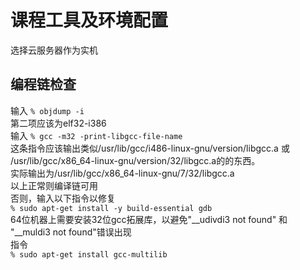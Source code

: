 # 课程工具及环境配置
选择云服务器作为实机
## 编程链检查
输入
` % objdump -i `  
第二项应该为elf32-i386  
输入
`% gcc -m32 -print-libgcc-file-name`  
这条指令应该输出类似/usr/lib/gcc/i486-linux-gnu/version/libgcc.a 或 /usr/lib/gcc/x86_64-linux-gnu/version/32/libgcc.a的的东西。  
实际输出为/usr/lib/gcc/x86_64-linux-gnu/7/32/libgcc.a  
以上正常则编译链可用  
否则，输入以下指令以修复  
`% sudo apt-get install -y build-essential gdb`  
64位机器上需要安装32位gcc拓展库，以避免"__udivdi3 not found" 和 "__muldi3 not found"错误出现  
指令  
`% sudo apt-get install gcc-multilib`  
